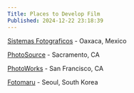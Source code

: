 ```yaml
---
Title: Places to Develop Film
Published: 2024-12-22 23:18:39
---
```

[Sistemas Fotograficos](https://www.google.com/maps/place/Photographic+Systems/@17.0575271,-96.729333,17z/data=!4m8!3m7!1s0x85c72241ca3fe4d1:0x21a7fa18691d0cd9!8m2!3d17.0575271!4d-96.7267581!9m1!1b1!16s%2Fg%2F1v2jd7gy?entry=ttu&g_ep=EgoyMDI0MTIxMS4wIKXMDSoJLDEwMjExMjM0SAFQAw%3D%3D) - Oaxaca, Mexico

[PhotoSource](https://photosource.biz/) - Sacramento, CA

[PhotoWorks](https://www.photoworkssf.com/) - San Francisco, CA

<span markdown="1" id="korea">[Fotomaru](https://www.fotomaru.com/index_en.php) - Seoul, South Korea</span>





